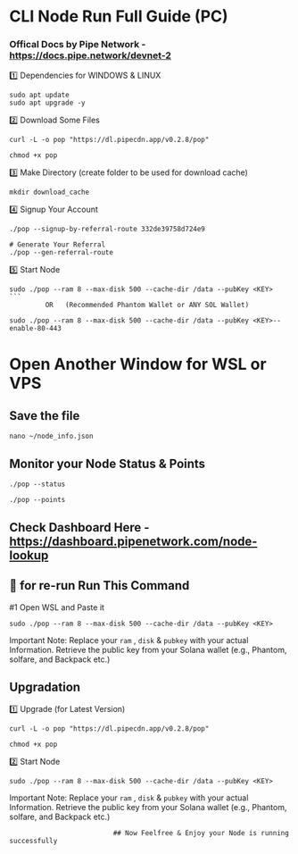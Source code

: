 # CLI Node Run Full Guide (PC)

### Offical Docs by Pipe Network - https://docs.pipe.network/devnet-2

1️⃣ Dependencies for WINDOWS & LINUX
```
sudo apt update
sudo apt upgrade -y
```

2️⃣ Download Some Files
```
curl -L -o pop "https://dl.pipecdn.app/v0.2.8/pop"
```
```
chmod +x pop
```

3️⃣ Make Directory (create folder to be used for download cache)
```
mkdir download_cache
```

4️⃣ Signup Your Account
```
./pop --signup-by-referral-route 332de39758d724e9
```

```
# Generate Your Referral
./pop --gen-referral-route
```

5️⃣ Start Node
````
sudo ./pop --ram 8 --max-disk 500 --cache-dir /data --pubKey <KEY>
```
         OR   (Recommended Phantom Wallet or ANY SOL Wallet)

sudo ./pop --ram 8 --max-disk 500 --cache-dir /data --pubKey <KEY>--enable-80-443
````
# Open Another Window for WSL or VPS

## Save the file
```
nano ~/node_info.json
```

## Monitor your Node Status & Points
```
./pop --status
```
```
./pop --points
```

## Check Dashboard Here - https://dashboard.pipenetwork.com/node-lookup


## 🔶 for re-run Run This Command

#1 Open WSL and Paste it 
```
sudo ./pop --ram 8 --max-disk 500 --cache-dir /data --pubKey <KEY>
```

Important Note: Replace your `ram` , `disk` & `pubkey` with your actual Information. Retrieve the public key from your Solana wallet (e.g., Phantom, solfare, and Backpack etc.)

## Upgradation

1️⃣ Upgrade (for Latest Version)
```
curl -L -o pop "https://dl.pipecdn.app/v0.2.8/pop"
```
```
chmod +x pop
```

2️⃣ Start Node
```
sudo ./pop --ram 8 --max-disk 500 --cache-dir /data --pubKey <KEY>
```

Important Note: Replace your `ram` , `disk` & `pubkey` with your actual Information. Retrieve the public key from your Solana wallet (e.g., Phantom, solfare, and Backpack etc.)

                              ## Now Feelfree & Enjoy your Node is running successfully
